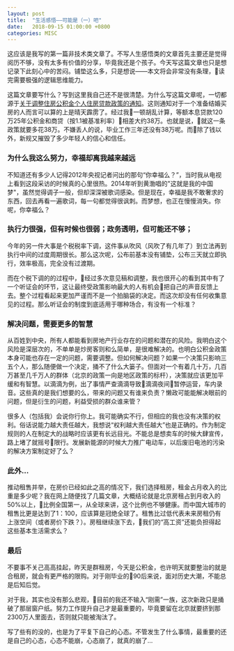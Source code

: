 ```yaml
---
layout: post
title:  "生活感悟——可能是（一）吧"
date:   2018-09-15 01:00:00 +0800
categories: MISC
---
```


这应该是我写的第一篇非技术类文章了。不写人生感悟类的文章首先主要还是觉得阅历不够，没有太多有价值的分享，毕竟我还是个孩子。今天写这篇文章也只是想记录下此刻心中的苦闷。铺垫这么多，只是想说——本文将会非常没有条理，读完需要极强的逻辑思维能力。

这篇文章要写什么？写到这里我自己还不是很清楚。为什么写这篇文章呢，一切都源于[关于调整住房公积金个人住房贷款政策的通知](http://zfxxgk.beijing.gov.cn/110094/tzgg/2018-09/13/content_22ed3ad1bb7d4481975a443c7ad63013.shtml#)。这则通知对于一个准备结婚买房的人而言可以算的上是晴天霹雳了。经过我一顿胡乱计算，等额本息贷款120万25年公积金和商贷（按1.1被基准利率）相差大约38万。也就是说，就这一条政策就要多花38万。不嫌丢人的说，毕业工作三年还没有38万呢。而除了钱以外，新规又摧毁了多少年轻人的信心和信任。

### 为什么我这么努力，幸福却离我越来越远

不知道还有多少人记得2012年央视记者问出的那句“你幸福么？”，当时我从电视上看到这段采访的时候真的心里很热。2014年听到黄渤唱的"这就是我的中国梦"，虽然觉得调子一般，但却深深被歌词感染。但是现在，幸福是我不敢奢求的东西，回去再看一遍歌词，每一句都觉得很讽刺。而梦想，也正在慢慢消失。你呢，你幸福么？

### 执行力很强，但有时候也很弱；政务透明，但可能还不够；

今年的另一件大事是个税税率下调，这件事从吹风（风吹了有几年了）到立法再到执行中间的过度周期很长。那么这次呢，公布前基本没有铺垫，公布三天就立即执行，效率极高，完全没有过渡期。

而在个税下调的的过程中，经过多次意见稿和调整，我也很开心的看到其中有了一个听证会的环节，这让最终受政策影响最大的人有机会把自己的声音反馈上去。整个过程看起来更加严谨而不是一个拍脑袋的决定。而这次却没有任何收集意见的过程。那么听证会的制度到底适用于哪种场合，有没有一个标准？

### 解决问题，需要更多的智慧

从百姓到中央，所有人都能看到房地产行业存在的问题和潜在的风险。我明白这个风险是深层次的，不单单是炒房客则和么简单，是很难解决的。也明白公积金政策本身可能也存在一定的问题，需要调整。但如何解决问题？如果一个决策只影响三五个人，那么随便做一个决定，捅不了什么大篓子。但面对一个有着几十万，几百万甚至几千万人的群体（北京的政策一向是地区政策的标杆），决策就应该更加平缓和有智慧。以滴滴为例，出了事情严查滴滴导致滴滴夜间暂停运营，车内录音。这些真的是我们想要的么，带来的问题又有谁来负责？懒政可能能解决眼前的问题，但是衍生的问题，利益受损的群众谁来管？

很多人（包括我）会说你行你上。我可能确实不行，但相应的我也没有决策的权利。俗话说能力越大责任越大，我想说“权利越大责任越大”也是正确的。作为制定规则的人在制定大的战略时应该更有长远目光。不能总是想卖车的时候大肆宣传，路上堵了就摇号限行。发展新能源的时候大力推广电动车，以后废旧电池的污染的解决方案制定好了么？


### 此外...

推动租售并举，在房价已经如此之高的情况下，我们选择租房，租金占月收入的比重是多少呢？我在网上随便找了几篇文章，大概结论就是北京房租占到月收入的50%以上，比例全国第一，从全球来讲，这个比例也不够健康。而中国大城市的租售比更是达到了1：100，应该算是冠绝全球了。租售比过低代表未来房租仍有上涨空间（或者房价下跌？）。房租继续涨下去，我们的“高工资”还能负担得起这些基本生活需求么？

### 最后

不要事不关己高高挂起，昨天是群租房，今天是公积金，也许明天就要整治的就是合租房，就会有更严格的限购。对于刚毕业的90后来说，面对历史大潮，不能总是后知后觉。

对于我，其实也没有那么悲观，目前的我还不输入“刚需”一族，这次新政只是捅破了那层窗户纸。努力工作提升自己才是最重要的，毕竟要留在北京就要挤到那2300万人里面去，否则就只能被淘汰了。

写了些有的没的，也是为了平复下自己的心态。不管发生了什么事情，最重要的还是自己的心态，心态不能崩，心态崩了，就真的崩了...